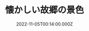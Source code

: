 ---
date: 2022-11-05T00:14:00.000Z
image: /img/gallery-sohosai2022-free-14.jpg
title: 懐かしい故郷の景色
name: 知識情報・図書館学類1年　呉　伯謙
description: 僕の出身地である中国広東省広州市です。夕方の頃に郊外の河岸から都心部を眺めた景色です。カメラはニコンD810であり、レンズはAF-S NIKKOR 85mm F1.4Gです。
---